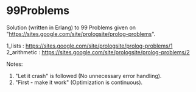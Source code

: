 99Problems
==========

Solution (written in Erlang) to 99 Problems given on "https://sites.google.com/site/prologsite/prolog-problems".

1_lists      : https://sites.google.com/site/prologsite/prolog-problems/1
2_arithmetic : https://sites.google.com/site/prologsite/prolog-problems/2

Notes:

1. "Let it crash" is followed (No unnecessary error handling).
2. "First - make it work" (Optimization is continuous).
